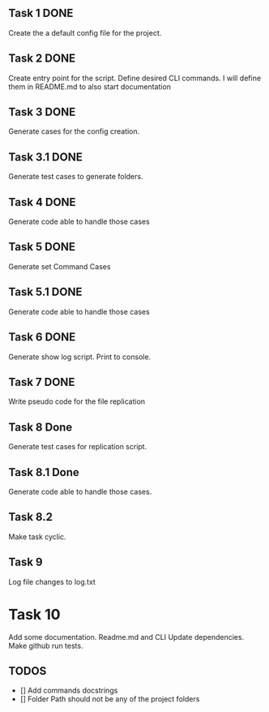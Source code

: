 ## Task 1 DONE

Create the a default config file for the project.

## Task 2 DONE

Create entry point for the script.
Define desired CLI commands. I will define them in README.md to also start documentation

## Task 3 DONE

Generate cases for the config creation.

## Task 3.1 DONE

Generate test cases to generate folders.

## Task 4 DONE

Generate code able to handle those cases

## Task 5 DONE

Generate set Command Cases

## Task 5.1 DONE

Generate code able to handle those cases

## Task 6 DONE

Generate show log script. Print to console.

## Task 7 DONE

Write pseudo code for the file replication

## Task 8  Done

Generate test cases for replication script.

## Task 8.1 Done

Generate code able to handle those cases.

## Task 8.2 

Make task cyclic.

## Task 9

Log file changes to log.txt

# Task 10

Add some documentation. Readme.md and CLI
Update dependencies.
Make github run tests.

## TODOS

- [] Add commands docstrings
- [] Folder Path should not be any of the project folders